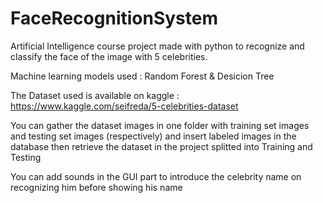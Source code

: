 # FaceRecognitionSystem
Artificial Intelligence course project made with python to recognize and classify the face of the image with 5 celebrities.

Machine learning models used : Random Forest & Desicion Tree

The Dataset used is available on kaggle : https://www.kaggle.com/seifreda/5-celebrities-dataset

You can gather the dataset images in one folder with training set images and testing set images (respectively) and insert labeled images in the database 
then retrieve the dataset in the project splitted into Training and Testing

You can add sounds in the GUI part to introduce the celebrity name on recognizing him before showing his name
